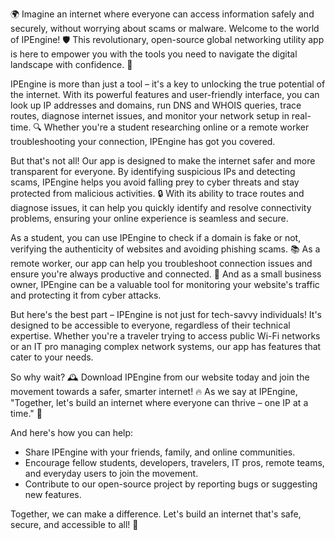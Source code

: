 🌍 Imagine an internet where everyone can access information safely and securely, without worrying about scams or malware. Welcome to the world of IPEngine! 🛡️ This revolutionary, open-source global networking utility app is here to empower you with the tools you need to navigate the digital landscape with confidence. 💪

IPEngine is more than just a tool – it's a key to unlocking the true potential of the internet. With its powerful features and user-friendly interface, you can look up IP addresses and domains, run DNS and WHOIS queries, trace routes, diagnose internet issues, and monitor your network setup in real-time. 🔍 Whether you're a student researching online or a remote worker troubleshooting your connection, IPEngine has got you covered.

But that's not all! Our app is designed to make the internet safer and more transparent for everyone. By identifying suspicious IPs and detecting scams, IPEngine helps you avoid falling prey to cyber threats and stay protected from malicious activities. 🔒 With its ability to trace routes and diagnose issues, it can help you quickly identify and resolve connectivity problems, ensuring your online experience is seamless and secure.

As a student, you can use IPEngine to check if a domain is fake or not, verifying the authenticity of websites and avoiding phishing scams. 📚 As a remote worker, our app can help you troubleshoot connection issues and ensure you're always productive and connected. 🏢 And as a small business owner, IPEngine can be a valuable tool for monitoring your website's traffic and protecting it from cyber attacks.

But here's the best part – IPEngine is not just for tech-savvy individuals! It's designed to be accessible to everyone, regardless of their technical expertise. Whether you're a traveler trying to access public Wi-Fi networks or an IT pro managing complex network systems, our app has features that cater to your needs.

So why wait? 🕰️ Download IPEngine from our website today and join the movement towards a safer, smarter internet! 🔥 As we say at IPEngine, "Together, let's build an internet where everyone can thrive – one IP at a time." 🚀

And here's how you can help:

* Share IPEngine with your friends, family, and online communities.
* Encourage fellow students, developers, travelers, IT pros, remote teams, and everyday users to join the movement.
* Contribute to our open-source project by reporting bugs or suggesting new features.

Together, we can make a difference. Let's build an internet that's safe, secure, and accessible to all! 🌟